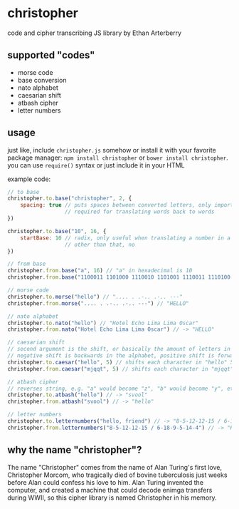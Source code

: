 christopher
===========

code and cipher transcribing JS library by Ethan Arterberry

supported "codes"
----------------

- morse code
- base conversion
- nato alphabet
- caesarian shift
- atbash cipher
- letter numbers

usage
-----

just like, include `christopher.js` somehow or install it with your favorite package manager: `npm install christopher` or `bower install christopher`. you can use `require()` syntax or just include it in your HTML

example code:

```javascript
// to base
christopher.to.base("christopher", 2, {
	spacing: true // puts spaces between converted letters, only important when translating words
				  // required for translating words back to words
})

christopher.to.base("10", 16, {
	startBase: 10 // radix, only useful when translating a number in a string
				  // other than that, no
})

// from base
christopher.from.base("a", 16) // "a" in hexadecimal is 10
christopher.from.base("1100011 1101000 1110010 1101001 1110011 1110100 1101111 1110000 1101000 1100101 1110010", 2) // "christopher"

// morse code
christopher.to.morse("hello") // ".... . .-.. .-.. ---"
christopher.from.morse(".... . .-.. .-.. ---") // "HELLO"

// nato alphabet
christopher.to.nato("hello") // "Hotel Echo Lima Lima Oscar"
christopher.from.nato("Hotel Echo Lima Lima Oscar") // -> "HELLO"

// caesarian shift
// second argument is the shift, or basically the amount of letters in the alphabet each letter in the string should move over
// negative shift is backwards in the alphabet, positive shift is forwards
christopher.to.caesar("hello", 5) // shifts each character in "hello" 5 letters over to make "mjqqt"
christopher.from.caesar("mjqqt", 5) // shifts each character in "mjqqt" back 5 letters to make "hello"

// atbash cipher
// reverses string, e.g. "a" would become "z", "b" would become "y", etc.
christopher.to.atbash("hello") // -> "svool"
christopher.from.atbash("svool") // -> "hello"

// letter numbers
christopher.to.letternumbers("hello, friend") // -> "8-5-12-12-15 / 6-18-9-5-14-4"
christopher.from.letternumbers("8-5-12-12-15 / 6-18-9-5-14-4") // -> "HELLO FRIEND"
```

why the name "christopher"?
---------------------------
The name "Christopher" comes from the name of Alan Turing's first love, Christopher Morcom, who tragically died of bovine tuberculosis just weeks before Alan could confess his love to him. Alan Turing invented the computer, and created a machine that could decode enimga transfers during WWII, so this cipher library is named Christopher in his memory.